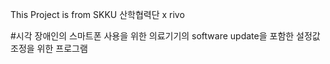 
This Project is from SKKU 산학협력단 x rivo

#시각 장애인의 스마트폰 사용을 위한 의료기기의 software update을 포함한 설정값 조정을 위한 프로그램
